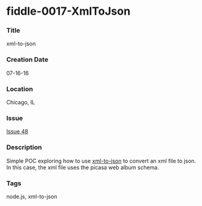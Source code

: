 fiddle-0017-XmlToJson
======

### Title

xml-to-json


### Creation Date

07-16-16


### Location

Chicago, IL


### Issue

[Issue 48](https://github.com/bradyhouse/house/issues/48)


### Description

Simple POC exploring how to use [xml-to-json](https://www.npmjs.com/package/xml-to-json) to convert
an xml file to json.  In this case, the xml file uses the picasa web album schema.


### Tags

node.js, xml-to-json
